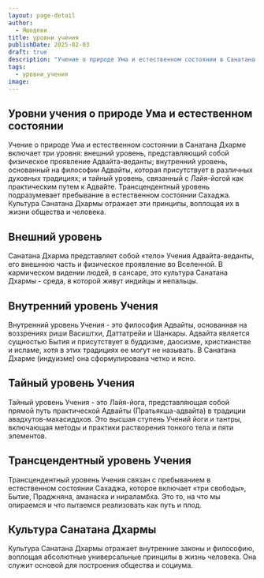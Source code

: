 ```yaml
---
layout: page-detail
author:
  - Яшодеви
title: уровни учения
publishDate: 2025-02-03
draft: true
description: "Учение о природе Ума и естественном состоянии в Санатана Дхарме включает три уровня: внешний уровень, представляющий собой физическое проявление Адвайта-веданты; внутренний уровень, основанный на философии Адвайты, которая присутствует в различных духовных традициях; и тайный уровень, связанный с Лайя-йогой как практическим путем к Адвайте. Трансцендентный уровень подразумевает пребывание в естественном состоянии Сахаджа. Культура Санатана Дхармы отражает эти принципы, воплощая их в жизни общества и человека."
tags:
  - уровни_учения
image:
---
```

## Уровни учения о природе Ума и естественном состоянии

Учение о природе Ума и естественном состоянии в Санатана Дхарме включает три уровня: внешний уровень, представляющий собой физическое проявление Адвайта-веданты; внутренний уровень, основанный на философии Адвайты, которая присутствует в различных духовных традициях; и тайный уровень, связанный с Лайя-йогой как практическим путем к Адвайте. Трансцендентный уровень подразумевает пребывание в естественном состоянии Сахаджа. Культура Санатана Дхармы отражает эти принципы, воплощая их в жизни общества и человека.
## Внешний уровень

Санатана Дхарма представляет собой «тело» Учения Адвайта-веданты, его внешнюю часть и физическое проявление во Вселенной. В кармическом видении людей, в сансаре, это культура Санатана Дхармы - среда, в которой живут индийцы и непальцы.
## Внутренний уровень Учения

Внутренний уровень Учения - это философия Адвайты, основанная на воззрениях риши Васиштхи, Даттатрейи и Шанкары. Адвайта является сущностью Бытия и присутствует в буддизме, даосизме, христианстве и исламе, хотя в этих традициях ее могут не называть. В Санатана Дхарме (индуизме) она сформулирована четко и ясно.
## Тайный уровень Учения

Тайный уровень Учения - это Лайя-йога, представляющая собой прямой путь практической Адвайты (Пратьякша-адвайта) в традиции авадхутов-махасиддхов. Это высшая ступень Учений йоги и тантры, включающая методы и практики растворения тонкого тела и пяти элементов.
## Трансцендентный уровень Учения

Трансцендентный уровень Учения связан с пребыванием в естественном состоянии Сахаджа, которое включает «три свободы», Бытие, Праджняна, аманаска и нираламбха. Это то, на что мы опираемся и что пытаемся реализовать как путь и плод.
## Культура Санатана Дхармы

Культура Санатана Дхармы отражает внутренние законы и философию, воплощая абсолютные универсальные принципы в жизнь человека. Она служит основой для построения общества и социума.